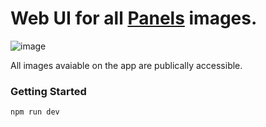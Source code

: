 # Web UI for all [Panels](https://panels.art/) images.

![image](https://github.com/user-attachments/assets/d840ae57-3cf3-4f92-9092-eaa99a4c60f3)


All images avaiable on the app are publically accessible.

### Getting Started

```
npm run dev
```

